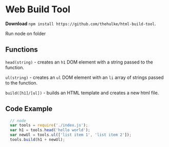 # Web Build Tool

**Download** `npm install https://github.com/thehulke/html-build-tool`.

Run node on folder
## Functions
`head(string)` - creates an `h1` DOM element with a string passed to the function.

`ul(string)` - creates an `ul` DOM element with an `li` array of strings passed to the function.

`build([h1]/[ul])` - builds an HTML template and creates a new html file.


## Code Example
```js
  // node
  var tools = require('./index.js');
  var h1 = tools.head('hello world');
  var newUl = tools.ul(['list item 1', 'list item 2']);
  tools.build(h1 + newUl);
  ```
